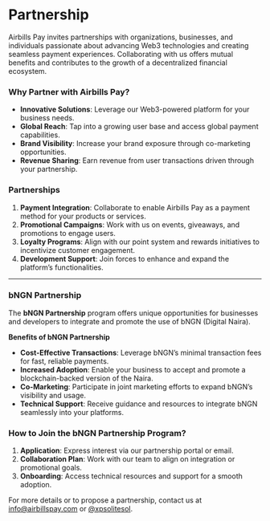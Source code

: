 # Partnership

Airbills Pay invites partnerships with organizations, businesses, and individuals passionate about advancing Web3 technologies and creating seamless payment experiences. Collaborating with us offers mutual benefits and contributes to the growth of a decentralized financial ecosystem.

### **Why Partner with Airbills Pay?**

* **Innovative Solutions**: Leverage our Web3-powered platform for your business needs.
* **Global Reach**: Tap into a growing user base and access global payment capabilities.
* **Brand Visibility**: Increase your brand exposure through co-marketing opportunities.
* **Revenue Sharing**: Earn revenue from user transactions driven through your partnership.

### **Partnerships**

1. **Payment Integration**: Collaborate to enable Airbills Pay as a payment method for your products or services.
2. **Promotional Campaigns**: Work with us on events, giveaways, and promotions to engage users.
3. **Loyalty Programs**: Align with our point system and rewards initiatives to incentivize customer engagement.
4. **Development Support**: Join forces to enhance and expand the platform’s functionalities.

***

### **bNGN Partnership**

The **bNGN Partnership** program offers unique opportunities for businesses and developers to integrate and promote the use of bNGN (Digital Naira).

**Benefits of bNGN Partnership**

* **Cost-Effective Transactions**: Leverage bNGN’s minimal transaction fees for fast, reliable payments.
* **Increased Adoption**: Enable your business to accept and promote a blockchain-backed version of the Naira.
* **Co-Marketing**: Participate in joint marketing efforts to expand bNGN’s visibility and usage.
* **Technical Support**: Receive guidance and resources to integrate bNGN seamlessly into your platforms.

### **How to Join the bNGN Partnership Program?**

1. **Application**: Express interest via our partnership portal or email.
2. **Collaboration Plan**: Work with our team to align on integration or promotional goals.
3. **Onboarding**: Access technical resources and support for a smooth adoption.

For more details or to propose a partnership, contact us at [info@airbillspay.com](mailto:info@airbillspay.com) or [@xpsolitesol](https://t.me/xpsolitesol).
